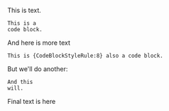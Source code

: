 This is text.

    This is a
    code block.

And here is more text

```
This is {CodeBlockStyleRule:8} also a code block.
```

But we'll do another:

    And this
    will.

Final text is here
